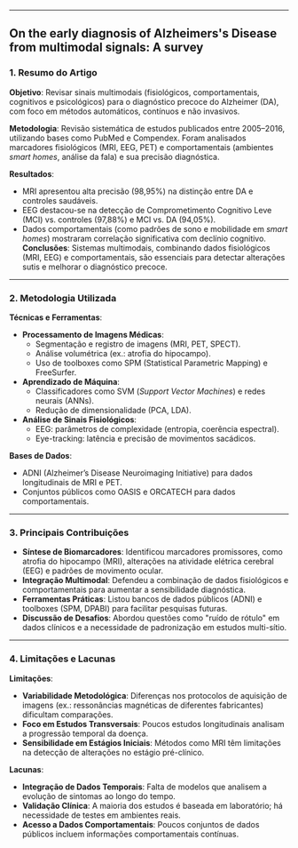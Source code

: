***
## On the early diagnosis of Alzheimers's Disease from multimodal signals: A survey

### 1. **Resumo do Artigo**  

**Objetivo**: 
Revisar sinais multimodais (fisiológicos, comportamentais, cognitivos e psicológicos) para o diagnóstico precoce do Alzheimer (DA), com foco em métodos automáticos, contínuos e não invasivos.  

**Metodologia**: 
Revisão sistemática de estudos publicados entre 2005–2016, utilizando bases como PubMed e Compendex. Foram analisados marcadores fisiológicos (MRI, EEG, PET) e comportamentais (ambientes *smart homes*, análise da fala) e sua precisão diagnóstica.  

**Resultados**:  
- MRI apresentou alta precisão (98,95%) na distinção entre DA e controles saudáveis.  
- EEG destacou-se na detecção de Comprometimento Cognitivo Leve (MCI) vs. controles (97,88%) e MCI vs. DA (94,05%).  
- Dados comportamentais (como padrões de sono e mobilidade em *smart homes*) mostraram correlação significativa com declínio cognitivo.  
**Conclusões**: Sistemas multimodais, combinando dados fisiológicos (MRI, EEG) e comportamentais, são essenciais para detectar alterações sutis e melhorar o diagnóstico precoce.  

***
### 2. **Metodologia Utilizada** 

**Técnicas e Ferramentas**:  
- **Processamento de Imagens Médicas**:  
  - Segmentação e registro de imagens (MRI, PET, SPECT).  
  - Análise volumétrica (ex.: atrofia do hipocampo).  
  - Uso de toolboxes como SPM (Statistical Parametric Mapping) e FreeSurfer.  
- **Aprendizado de Máquina**:  
  - Classificadores como SVM (*Support Vector Machines*) e redes neurais (ANNs).  
  - Redução de dimensionalidade (PCA, LDA).  
- **Análise de Sinais Fisiológicos**:  
  - EEG: parâmetros de complexidade (entropia, coerência espectral).  
  - Eye-tracking: latência e precisão de movimentos sacádicos.  

**Bases de Dados**:  
- ADNI (Alzheimer’s Disease Neuroimaging Initiative) para dados longitudinais de MRI e PET.  
- Conjuntos públicos como OASIS e ORCATECH para dados comportamentais.  

***
### 3. **Principais Contribuições**  

- **Síntese de Biomarcadores**: Identificou marcadores promissores, como atrofia do hipocampo (MRI), alterações na atividade elétrica cerebral (EEG) e padrões de movimento ocular.  
- **Integração Multimodal**: Defendeu a combinação de dados fisiológicos e comportamentais para aumentar a sensibilidade diagnóstica.  
- **Ferramentas Práticas**: Listou bancos de dados públicos (ADNI) e toolboxes (SPM, DPABI) para facilitar pesquisas futuras.  
- **Discussão de Desafios**: Abordou questões como "ruído de rótulo" em dados clínicos e a necessidade de padronização em estudos multi-sítio.  

***
### 4. **Limitações e Lacunas** 

**Limitações**:  
- **Variabilidade Metodológica**: Diferenças nos protocolos de aquisição de imagens (ex.: ressonâncias magnéticas de diferentes fabricantes) dificultam comparações.  
- **Foco em Estudos Transversais**: Poucos estudos longitudinais analisam a progressão temporal da doença.  
- **Sensibilidade em Estágios Iniciais**: Métodos como MRI têm limitações na detecção de alterações no estágio pré-clínico.  

**Lacunas**:  
- **Integração de Dados Temporais**: Falta de modelos que analisem a evolução de sintomas ao longo do tempo.  
- **Validação Clínica**: A maioria dos estudos é baseada em laboratório; há necessidade de testes em ambientes reais.  
- **Acesso a Dados Comportamentais**: Poucos conjuntos de dados públicos incluem informações comportamentais contínuas.  